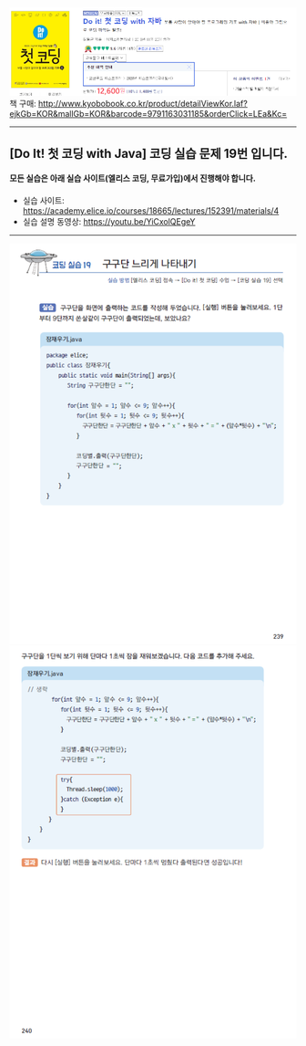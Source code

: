 ![도서소개](/img/도서소개.png)  
책 구매: http://www.kyobobook.co.kr/product/detailViewKor.laf?ejkGb=KOR&mallGb=KOR&barcode=9791163031185&orderClick=LEa&Kc=

---

## [Do It! 첫 코딩 with Java] 코딩 실습 문제 19번 입니다.

#### 모든 실습은 아래 실습 사이트(엘리스 코딩, 무료가입)에서 진행해야 합니다.

- 실습 사이트: https://academy.elice.io/courses/18665/lectures/152391/materials/4
- 실습 설명 동영상: https://youtu.be/YiCxolQEgeY

---

![코딩실습19](/img/코딩실습19A.png)  
![코딩실습19](/img/코딩실습19B.png)
